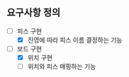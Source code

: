 ## 요구사항 정의 
- [ ] 피스 구현
    - [x] 진영에 따라 피스 이름 결정하는 기능
- [ ] 보드 구현 
    - [x] 위치 구현
    - [ ] 위치와 피스 매핑하는 기능 
